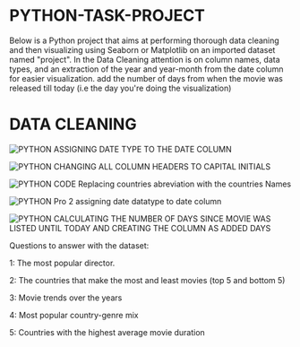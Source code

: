 # PYTHON-TASK-PROJECT

Below is a Python project that aims at performing thorough data cleaning and then visualizing using Seaborn or Matplotlib on an imported dataset named "project". 
In the Data Cleaning attention is on column names, data types, and an extraction of the year and year-month from the date column for easier visualization.
add the number of days from when the movie was released till today (i.e the day you're doing the visualization)

# DATA CLEANING
![PYTHON ASSIGNING DATE TYPE TO THE DATE COLUMN](https://github.com/Tonyigba/PYTHON-TASK-PROJECT/assets/143624967/c7a2f435-2083-41e4-bf43-779756b5d3bd)

![PYTHON CHANGING ALL COLUMN HEADERS TO CAPITAL INITIALS](https://github.com/Tonyigba/PYTHON-TASK-PROJECT/assets/143624967/4aa531c9-3e0d-4b6c-b4d1-29fcc1a234a5)

![PYTHON CODE Replacing countries abreviation with the countries Names](https://github.com/Tonyigba/PYTHON-TASK-PROJECT/assets/143624967/9355cdcb-988c-4de6-94d8-28af204a4d51)

![PYTHON Pro 2 assigning date datatype to date column](https://github.com/Tonyigba/PYTHON-TASK-PROJECT/assets/143624967/40fdb98a-0fde-453e-a741-466dc607f1c4)

![PYTHON CALCULATING THE NUMBER OF DAYS SINCE MOVIE WAS LISTED UNTIL TODAY AND CREATING THE COLUMN AS ADDED DAYS](https://github.com/Tonyigba/PYTHON-TASK-PROJECT/assets/143624967/c528c4cb-9fec-42b5-88a4-6ac4805e044e)






Questions to answer with the dataset:

1: The most popular director. 

2: The countries that make the most and least movies (top 5 and bottom 5)

3: Movie trends over the years

4: Most popular country-genre mix

5: Countries with the highest average movie duration


